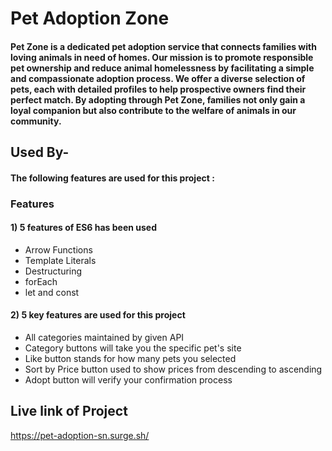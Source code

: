 # Pet Adoption Zone

#### Pet Zone is a dedicated pet adoption service that connects families with loving animals in need of homes. Our mission is to promote responsible pet ownership and reduce animal homelessness by facilitating a simple and compassionate adoption process. We offer a diverse selection of pets, each with detailed profiles to help prospective owners find their perfect match. By adopting through Pet Zone, families not only gain a loyal companion but also contribute to the welfare of animals in our community.

## Used By-
#### The following features are used for this project : 
### Features
#### 1) 5 features of ES6 has been used
- Arrow Functions
- Template Literals
- Destructuring 
- forEach
- let and const

#### 2) 5 key features are used for this project
- All categories maintained by given API
- Category buttons will take you the specific pet's site 
- Like button stands for how many pets you selected
- Sort by Price button used to show prices from descending to ascending
- Adopt button will verify your confirmation process 


## Live link of Project

https://pet-adoption-sn.surge.sh/